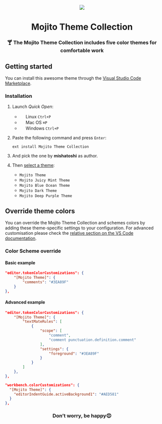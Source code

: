 <p align="center">
  <img src="https://github.com/mishatoshi/mojito-vscode-theme/assets/110047849/72e78f65-0b3e-459c-9b02-c3f7dce8b1da">
</p>

<h1 align="center">Mojito Theme Collection</h1>

<h3 align="center">🍸 The Mojito Theme Collection includes five color themes for comfortable work</h3>

## Getting started

You can install this awesome theme through the [Visual Studio Code Marketplace](https://marketplace.visualstudio.com/items?itemName=mishatoshi.mojito-vscode-theme&ssr=false#overview).

### Installation

1. Launch *Quick Open*:

    * <img src="https://www.kernel.org/theme/images/logos/favicon.png" width=16 height=16/> <span>Linux</span> `Ctrl+P`
    * <img src="https://developer.apple.com/favicon.ico" width=16 height=16/> <span>Mac OS</span> `⌘P`
    * <img src="https://www.microsoft.com/favicon.ico" width=16 height=16/> <span>Windows</span> `Ctrl+P`

1. Paste the following command and press `Enter`:

    ``` shell
    ext install Mojito Theme Collection
    ```
1. And pick the one by **mishatoshi** as author.

1. Then [select a theme](https://code.visualstudio.com/docs/getstarted/themes#_selecting-the-color-theme):

    * `Mojito Theme`
    * `Mojito Juicy Mint Theme`
    * `Mojito Blue Ocean Theme`
    * `Mojito Dark Theme`
    * `Mojito Deep Purple Theme`

## Override theme colors

You can override the Mojito Theme Collection and schemes colors by adding these theme-specific settings to your configuration. For advanced customisation please check the [relative section on the VS Code documentation](https://code.visualstudio.com/docs/getstarted/themes#_customizing-a-color-theme).

### Color Scheme override

#### **Basic example**

```json
"editor.tokenColorCustomizations": {
    "[Mojito Theme]": {
        "comments": "#3EA89F"
    }
},
```

#### **Advanced example**

```json
"editor.tokenColorCustomizations": {
    "[Mojito Theme]": {
        "textMateRules": [
            {
                "scope": [
                    "comment",
                    "comment punctuation.definition.comment"
                ],
                "settings": {
                    "foreground": "#3EA89F"
                }
            }
        ]
    },
},

"workbench.colorCustomizations": {
  "[Mojito Theme]": {
    "editorIndentGuide.activeBackground1": "#AED581"
  }
},
```

<h3 align="center">Don’t worry, be happy😍</h3>
